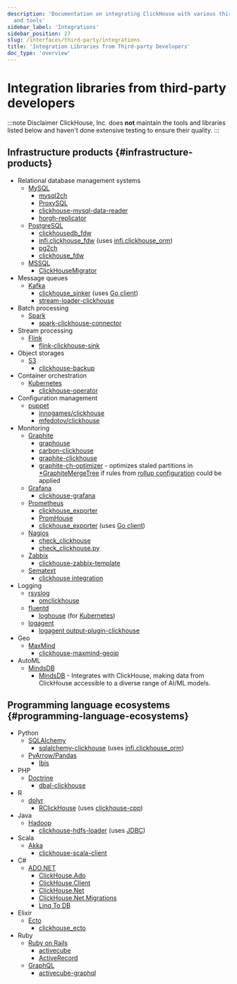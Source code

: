 ```yaml
---
description: 'Documentation on integrating ClickHouse with various third-party systems
  and tools'
sidebar_label: 'Integrations'
sidebar_position: 27
slug: /interfaces/third-party/integrations
title: 'Integration Libraries from Third-party Developers'
doc_type: 'overview'
---
```


# Integration libraries from third-party developers

:::note Disclaimer
ClickHouse, Inc. does **not** maintain the tools and libraries listed below and haven't done extensive testing to ensure their quality.
:::

## Infrastructure products {#infrastructure-products}

- Relational database management systems
  - [MySQL](https://www.mysql.com)
    - [mysql2ch](https://github.com/long2ice/mysql2ch)
    - [ProxySQL](https://github.com/sysown/proxysql/wiki/ClickHouse-Support)
    - [clickhouse-mysql-data-reader](https://github.com/Altinity/clickhouse-mysql-data-reader)
    - [horgh-replicator](https://github.com/larsnovikov/horgh-replicator)
  - [PostgreSQL](https://www.postgresql.org)
    - [clickhousedb_fdw](https://github.com/Percona-Lab/clickhousedb_fdw)
    - [infi.clickhouse_fdw](https://github.com/Infinidat/infi.clickhouse_fdw) (uses [infi.clickhouse_orm](https://github.com/Infinidat/infi.clickhouse_orm))
    - [pg2ch](https://github.com/mkabilov/pg2ch)
    - [clickhouse_fdw](https://github.com/adjust/clickhouse_fdw)
  - [MSSQL](https://en.wikipedia.org/wiki/Microsoft_SQL_Server)
    - [ClickHouseMigrator](https://github.com/zlzforever/ClickHouseMigrator)
- Message queues
  - [Kafka](https://kafka.apache.org)
    - [clickhouse_sinker](https://github.com/housepower/clickhouse_sinker) (uses [Go client](https://github.com/ClickHouse/clickhouse-go/))
    - [stream-loader-clickhouse](https://github.com/adform/stream-loader)
- Batch processing
  - [Spark](https://spark.apache.org)
    - [spark-clickhouse-connector](https://github.com/housepower/spark-clickhouse-connector)
- Stream processing
  - [Flink](https://flink.apache.org)
    - [flink-clickhouse-sink](https://github.com/ivi-ru/flink-clickhouse-sink)
- Object storages
  - [S3](https://en.wikipedia.org/wiki/Amazon_S3)
    - [clickhouse-backup](https://github.com/AlexAkulov/clickhouse-backup)
- Container orchestration
  - [Kubernetes](https://kubernetes.io)
    - [clickhouse-operator](https://github.com/Altinity/clickhouse-operator)
- Configuration management
  - [puppet](https://puppet.com)
    - [innogames/clickhouse](https://forge.puppet.com/innogames/clickhouse)
    - [mfedotov/clickhouse](https://forge.puppet.com/mfedotov/clickhouse)
- Monitoring
  - [Graphite](https://graphiteapp.org)
    - [graphouse](https://github.com/ClickHouse/graphouse)
    - [carbon-clickhouse](https://github.com/lomik/carbon-clickhouse)
    - [graphite-clickhouse](https://github.com/lomik/graphite-clickhouse)
    - [graphite-ch-optimizer](https://github.com/innogames/graphite-ch-optimizer) - optimizes staled partitions in [\*GraphiteMergeTree](/engines/table-engines/mergetree-family/graphitemergetree) if rules from [rollup configuration](../../engines/table-engines/mergetree-family/graphitemergetree.md#rollup-configuration) could be applied
  - [Grafana](https://grafana.com/)
    - [clickhouse-grafana](https://github.com/Vertamedia/clickhouse-grafana)
  - [Prometheus](https://prometheus.io/)
    - [clickhouse_exporter](https://github.com/f1yegor/clickhouse_exporter)
    - [PromHouse](https://github.com/Percona-Lab/PromHouse)
    - [clickhouse_exporter](https://github.com/hot-wifi/clickhouse_exporter) (uses [Go client](https://github.com/kshvakov/clickhouse/))
  - [Nagios](https://www.nagios.org/)
    - [check_clickhouse](https://github.com/exogroup/check_clickhouse/)
    - [check_clickhouse.py](https://github.com/innogames/igmonplugins/blob/master/src/check_clickhouse.py)
  - [Zabbix](https://www.zabbix.com)
    - [clickhouse-zabbix-template](https://github.com/Altinity/clickhouse-zabbix-template)
  - [Sematext](https://sematext.com/)
    - [clickhouse integration](https://github.com/sematext/sematext-agent-integrations/tree/master/clickhouse)
- Logging
  - [rsyslog](https://www.rsyslog.com/)
    - [omclickhouse](https://www.rsyslog.com/doc/master/configuration/modules/omclickhouse.html)
  - [fluentd](https://www.fluentd.org)
    - [loghouse](https://github.com/flant/loghouse) (for [Kubernetes](https://kubernetes.io))
  - [logagent](https://www.sematext.com/logagent)
    - [logagent output-plugin-clickhouse](https://sematext.com/docs/logagent/output-plugin-clickhouse/)
- Geo
  - [MaxMind](https://dev.maxmind.com/geoip/)
    - [clickhouse-maxmind-geoip](https://github.com/AlexeyKupershtokh/clickhouse-maxmind-geoip)
- AutoML
  - [MindsDB](https://mindsdb.com/)
    - [MindsDB](https://github.com/mindsdb/mindsdb) - Integrates with ClickHouse, making data from ClickHouse accessible to a diverse range of AI/ML models.

## Programming language ecosystems {#programming-language-ecosystems}

- Python
  - [SQLAlchemy](https://www.sqlalchemy.org)
    - [sqlalchemy-clickhouse](https://github.com/cloudflare/sqlalchemy-clickhouse) (uses [infi.clickhouse_orm](https://github.com/Infinidat/infi.clickhouse_orm))
  - [PyArrow/Pandas](https://pandas.pydata.org)
    - [Ibis](https://github.com/ibis-project/ibis)
- PHP
  - [Doctrine](https://www.doctrine-project.org/)
    - [dbal-clickhouse](https://packagist.org/packages/friendsofdoctrine/dbal-clickhouse)
- R
  - [dplyr](https://db.rstudio.com/dplyr/)
    - [RClickHouse](https://github.com/IMSMWU/RClickHouse) (uses [clickhouse-cpp](https://github.com/artpaul/clickhouse-cpp))
- Java
  - [Hadoop](http://hadoop.apache.org)
    - [clickhouse-hdfs-loader](https://github.com/jaykelin/clickhouse-hdfs-loader) (uses [JDBC](../../sql-reference/table-functions/jdbc.md))
- Scala
  - [Akka](https://akka.io)
    - [clickhouse-scala-client](https://github.com/crobox/clickhouse-scala-client)
- C#
  - [ADO.NET](https://docs.microsoft.com/en-us/dotnet/framework/data/adonet/ado-net-overview)
    - [ClickHouse.Ado](https://github.com/killwort/ClickHouse-Net)
    - [ClickHouse.Client](https://github.com/DarkWanderer/ClickHouse.Client)
    - [ClickHouse.Net](https://github.com/ilyabreev/ClickHouse.Net)
    - [ClickHouse.Net.Migrations](https://github.com/ilyabreev/ClickHouse.Net.Migrations)
    - [Linq To DB](https://github.com/linq2db/linq2db)
- Elixir
  - [Ecto](https://github.com/elixir-ecto/ecto)
    - [clickhouse_ecto](https://github.com/appodeal/clickhouse_ecto)
- Ruby
  - [Ruby on Rails](https://rubyonrails.org/)
    - [activecube](https://github.com/bitquery/activecube)
    - [ActiveRecord](https://github.com/PNixx/clickhouse-activerecord)
  - [GraphQL](https://github.com/graphql)
    - [activecube-graphql](https://github.com/bitquery/activecube-graphql)
